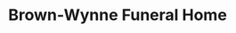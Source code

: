 ---
title: "Brown-Wynne Funeral Home"
url: /raleigh/brown-wynne-funeral-home/
shop: funeral directors
---